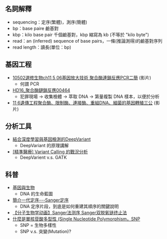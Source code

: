 
## 名詞解釋
- sequencing：定序(繁體)，測序(簡體)
- bp：base paire 鹼基對
- kbp：kilo base pair 千個鹼基對，kbp 縮寫為 kb (不等於 "kilo byte")
- read：an (inferred) sequence of base pairs，一條(推論測得)的鹼基對序列
- read length：讀長(單位：bp)

## 基因工程
- [10502選修生物ch11 5 06基因放大技術 聚合酶連鎖反應PCR二簡](https://www.youtube.com/watch?v=vUxyiAYOh5w) (影片)
  - 何謂 PCR
- [HD16_聚合酶鏈鎖反應00464](https://www.youtube.com/watch?v=vhWlY18IGnk)
  - 犯罪現場 -> 收集檢體 -> 萃取 DNA -> 第量複製 DNA 樣本，以便於分析
- [11 6遺傳工程聚合酶、限制酶、連接酶、重組DNA、細菌的基因轉殖三公](https://www.youtube.com/watch?v=5si_ClkscdI) (影片)

## 分析工具
- [結合深度學習與基因檢測的DeepVariant](https://yourgene.pixnet.net/blog/post/118252122)
  - DeepVariant 的原理講解
- [[精準醫療] Variant Calling 的戰況分析](https://medium.com/@chungtsai/%E7%B2%BE%E6%BA%96%E9%86%AB%E7%99%82-variant-calling-%E7%9A%84%E6%88%B0%E6%B3%81%E5%88%86%E6%9E%90-97e77d0730c8)
  - DeepVarient v.s. GATK

## 科普
- [基因與生物](https://www.youtube.com/watch?v=XDxBTP0Pals)
  - DNA 的生命藍圖
- [簡介一代定序---Sanger定序](https://unclegene6666.pixnet.net/blog/post/305966068)
  - DNA 定序片段，到底是如何重建其順序的關鍵說明
- [【分子生物学动画】Sanger法测序 Sanger双脱氧链终止法](https://www.bilibili.com/video/av45259672/?spm_id_from=333.788.videocard.0)
- [什麼是單核苷酸多型性 (Single Nucleotide Polymorphism，SNP](https://unclegene6666.pixnet.net/blog/post/308333779)
  - SNP = 生物多樣性
  - SNP v.s. 突變(Mutation)?
